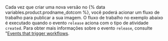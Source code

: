 Cada vez que criar uma nova versão no {% data variables.product.prodname_dotcom %}, você poderá acionar um fluxo de trabalho para publicar a sua imagem. O fluxo de trabalho no exemplo abaixo é executado quando o evento `release` aciona com o tipo de atividade `created`. Para obter mais informações sobre o evento `release`, consulte "[Events that trigger workflows](/actions/reference/events-that-trigger-workflows#release).
